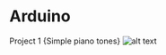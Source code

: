 # Arduino

Project 1 {Simple piano tones}
![alt text](https://github.com/xxKhalidxx/Arduino/blob/master/piano.JPG)
